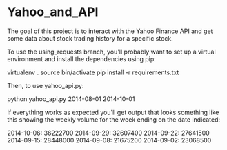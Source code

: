 Yahoo_and_API
=============
The goal of this project is to interact with the Yahoo Finance API and
get some data about stock trading history for a specific stock.  


To use the using_requests branch, you'll probably want to set up a
virtual environment and install the dependencies using pip:


virtualenv .
source bin/activate
pip install -r requirements.txt


Then, to use yahoo_api.py:


python yahoo_api.py 2014-08-01 2014-10-01


If everything works as expected you'll get output that looks
something like this showing the weekly volume for the week
ending on the date indicated:


2014-10-06: 36222700
2014-09-29: 32607400
2014-09-22: 27641500
2014-09-15: 28448000
2014-09-08: 21675200
2014-09-02: 23068500

